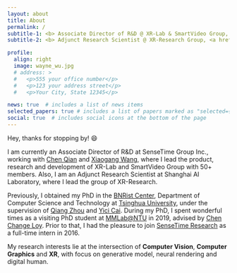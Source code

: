 ```yaml
---
layout: about
title: About
permalink: /
subtitle-1: <b> Associate Director of R&D @ XR-Lab & SmartVideo Group, <a href='https://www.sensetime.com/en'>SenseTime Group Inc.</a></b>
subtitle-2: <b> Adjunct Research Scientist @ XR-Research Group, <a href='https://www.shlab.org.cn/'>Shanghai AI Lab.</a></b>

profile:
  align: right
  image: wayne_wu.jpg
  # address: >
  #   <p>555 your office number</p>
  #   <p>123 your address street</p>
  #   <p>Your City, State 12345</p>

news: true  # includes a list of news items
selected_papers: true # includes a list of papers marked as "selected={true}"
social: true  # includes social icons at the bottom of the page
---
```


<!-- 

Write your biography here. Tell the world about yourself. Link to your favorite [subreddit](http://reddit.com). You can put a picture in, too. The code is already in, just name your picture `prof_pic.jpg` and put it in the `img/` folder.

Put your address / P.O. box / other info right below your picture. You can also disable any these elements by editing `profile` property of the YAML header of your `_pages/about.md`. Edit `_bibliography/papers.bib` and Jekyll will render your [publications page](/al-folio/publications/) automatically.

Link to your social media connections, too. This theme is set up to use [Font Awesome icons](http://fortawesome.github.io/Font-Awesome/) and [Academicons](https://jpswalsh.github.io/academicons/), like the ones below. Add your Facebook, Twitter, LinkedIn, Google Scholar, or just disable all of them.
 -->

<!-- **About** -->

<p>Hey, thanks for stopping by! &#128516;</p>

I am currently an Associate Director of R&D at SenseTime Group Inc., working with [Chen Qian](http://scholar.google.com/citations?user=AerkT0YAAAAJ&hl=zh-CN) and [Xiaogang Wang](http://www.ee.cuhk.edu.hk/~xgwang/), where I lead the product, research and development of XR-Lab and SmartVideo Group with 50+ members. Also, I am an Adjunct Research Scientist at Shanghai AI Laboratory, where I lead the group of XR-Research.

Previously, I obtained my PhD in the [BNRist Center](https://www.bnrist.tsinghua.edu.cn/bnristen/index.htm), Department of Computer Science and Technology at [Tsinghua University](https://www.tsinghua.edu.cn/en/), under the supervision of [Qiang Zhou](https://www.cs.tsinghua.edu.cn/csen/info/1161/4014.htm) and [Yici Cai](https://www.cs.tsinghua.edu.cn/csen/info/1164/4057.htm). During my PhD, I spent wonderful times as a visiting PhD student at [MMLab@NTU](https://www.mmlab-ntu.com/) in 2019, advised by [Chen Change Loy](https://www.mmlab-ntu.com/person/ccloy/). Prior to that, I had the pleasure to join [SenseTime Research](https://www.sensetime.com/en) as a full-time intern in 2016.

My research interests lie at the intersection of **Computer Vision**, **Computer Graphics** and **XR**, with focus on generative model, neural rendering and digital human.